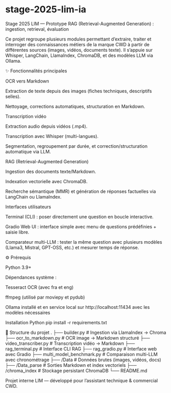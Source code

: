 # stage-2025-lim-ia
Stage 2025 LIM — Prototype RAG (Retrieval-Augmented Generation) : ingestion, retrieval, évaluation


Ce projet regroupe plusieurs modules permettant d’extraire, traiter et interroger des connaissances métiers de la marque CWD à partir de différentes sources (images, vidéos, documents texte).
Il s’appuie sur Whisper, LangChain, LlamaIndex, ChromaDB, et des modèles LLM via Ollama.

✨ Fonctionnalités principales

OCR vers Markdown

Extraction de texte depuis des images (fiches techniques, descriptifs selles).

Nettoyage, corrections automatiques, structuration en Markdown.

Transcription vidéo

Extraction audio depuis vidéos (.mp4).

Transcription avec Whisper (multi-langues).

Segmentation, regroupement par durée, et correction/structuration automatique via LLM.

RAG (Retrieval-Augmented Generation)

Ingestion des documents texte/Markdown.

Indexation vectorielle avec ChromaDB.

Recherche sémantique (MMR) et génération de réponses factuelles via LangChain ou LlamaIndex.

Interfaces utilisateurs

Terminal (CLI) : poser directement une question en boucle interactive.

Gradio Web UI : interface simple avec menu de questions prédéfinies + saisie libre.

Comparateur multi-LLM : tester la même question avec plusieurs modèles (Llama3, Mistral, GPT-OSS, etc.) et mesurer temps de réponse.

⚙️ Prérequis

Python 3.9+

Dépendances système :

Tesseract OCR
 (avec fra et eng)

ffmpeg
 (utilisé par moviepy et pydub)

Ollama installé et en service local sur http://localhost:11434 avec les modèles nécessaires


Installation Python
pip install -r requirements.txt

📂 Structure du projet
.
├── builder.py                     # Ingestion via LlamaIndex -> Chroma
├── ocr_to_markdown.py              # OCR image -> Markdown structuré
├── video_transcriber.py            # Transcription vidéo -> Markdown
├── rag_terminal.py                  # Interface CLI RAG
├── rag_gradio.py                    # Interface web avec Gradio
├── multi_model_benchmark.py         # Comparaison multi-LLM avec chronométrage
├── /Data                           # Données brutes (images, vidéos, docs)
├── /Data_parse                     # Sorties Markdown et index vectoriels
├── /chroma_index                   # Stockage persistant ChromaDB
└── README.md



Projet interne LIM — développé pour l’assistant technique & commercial CWD.

